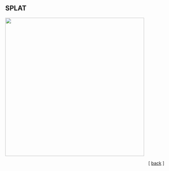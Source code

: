 ## SPLAT
<img src="../images/splat-anim-2.gif"  height = 440>
<br>

<p align="right" >[ <a href="../README.md#readme-top"> back</a> ]</p>